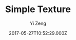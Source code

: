 ---
layout: JamstackTheme
title: Simple Texture
github: https://github.com/yizeng/jekyll-theme-simple-texture
demo: https://yizeng.github.io/jekyll-theme-simple-texture/
author: Yi Zeng
ssg: Jekyll
date: 2017-05-27T10:52:29.000Z
description: A gem-based responsive simple texture styled Jekyll theme.
stale: false
---
